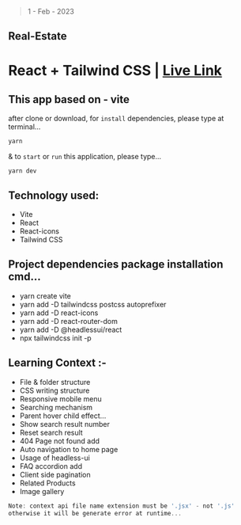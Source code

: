 > 1 - Feb - 2023

## Real-Estate

# React + Tailwind CSS | [Live Link](https://realestate-lp.netlify.app)

## This app based on - vite 

after clone or download, for `install` dependencies, please type at terminal...
```js
yarn
```

& to `start` or `run` this application, please type...
```
yarn dev
```

## Technology used:
* Vite
* React
* React-icons
* Tailwind CSS


## Project dependencies package installation cmd...
* yarn create vite
* yarn add -D tailwindcss postcss autoprefixer
* yarn add -D react-icons
* yarn add -D react-router-dom
* yarn add -D @headlessui/react
* npx tailwindcss init -p


## Learning Context :-
* File & folder structure
* CSS writing structure
* Responsive mobile menu
* Searching mechanism
* Parent hover child effect...
* Show search result number
* Reset search result
* 404 Page not found add
* Auto navigation to home page
* Usage of headless-ui
* FAQ accordion add
* Client side pagination
* Related Products
* Image gallery


```js
Note: context api file name extension must be '.jsx' - not '.js' 
otherwise it will be generate error at runtime...
```